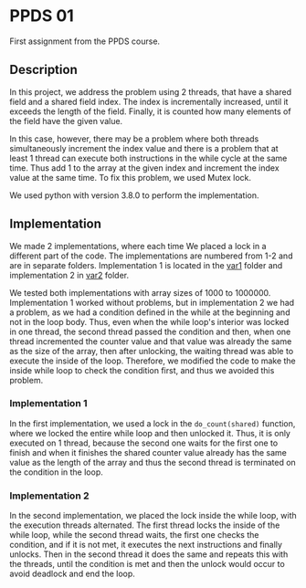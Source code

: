 # PPDS 01

First assignment from the PPDS course.


## Description

In this project, we address the problem using 2 threads, 
that have a shared field and a shared field index. The index is incrementally increased, 
until it exceeds the length of the field. Finally, it is counted how many elements of the field have the given value.

In this case, however, there may be a problem where both threads simultaneously increment
the index value and there is a problem that at least 1 thread can execute both instructions in the while
cycle at the same time. Thus add 1 to the array at the given index and increment the index value at the same time.
To fix this problem, we used Mutex lock. 

We used python with version 3.8.0 to perform the implementation.


## Implementation

We made 2 implementations, where each time We placed a lock in a different part of the code. 
The implementations are numbered from 1-2 and are in separate folders. 
Implementation 1 is located in the [var1](https://github.com/Sajmooooon/ppds/tree/01/var1) folder and implementation 2 in [var2](https://github.com/Sajmooooon/ppds/tree/01/var2) folder.

We tested both implementations with array sizes of 1000 to 1000000. Implementation 1 worked without problems,
but in implementation 2 we had a problem, as we had a condition defined in the while at the beginning and not in the loop body.
Thus, even when the while loop's interior was locked in one thread, the second thread passed the condition and then, 
when one thread incremented the counter value and that value was already the same as the size of the array, then 
after unlocking, the waiting thread was able to execute the inside of the loop. Therefore, we modified the code to make the inside
while loop to check the condition first, and thus we avoided this problem.


### Implementation 1

In the first implementation, we used a lock in the ``do_count(shared)`` function, 
where we locked the entire while loop and then unlocked it. 
Thus, it is only executed on 1 thread, because the second one waits for the first one to finish and when it finishes
the shared counter value already has the same value as the length of the array and thus the second thread
is terminated on the condition in the loop.


### Implementation 2

In the second implementation, we placed the lock inside the while loop, with the execution
threads alternated. The first thread locks the inside of the while loop, while the second thread 
waits, the first one checks the condition, and if it is not met, it executes the next instructions and 
finally unlocks. Then in the second thread it does the same and repeats this with the threads,
until the condition is met and then the unlock would occur to avoid deadlock and end the loop.





